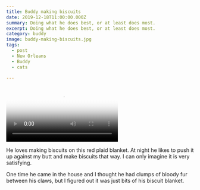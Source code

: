 ```yaml
---
title: Buddy making biscuits
date: 2019-12-18T11:00:00.000Z
summary: Doing what he does best, or at least does most.
excerpt: Doing what he does best, or at least does most.
category: buddy
image: buddy-making-biscuits.jpg
tags:
  - post 
  - New Orleans
  - Buddy
  - cats

---
```


<video src="/static/img/buddy/buddy-biscuits-0191218.3gp" autobuffer autoloop loop controls poster="/static/img/buddy/buddy-making-biscuits.png"></video>

He loves making biscuits on this red plaid blanket. At night he likes to push it up against my butt and make biscuits that way. I can only imagine it is very satisfying.

One time he came in the house and I thought he had clumps of bloody fur between his claws, but I figured out it was just bits of his biscuit blanket.